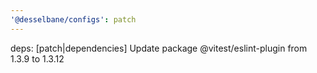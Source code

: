 ```yaml
---
'@desselbane/configs': patch
---
```


deps: [patch|dependencies] Update package @vitest/eslint-plugin from 1.3.9 to 1.3.12
